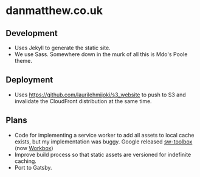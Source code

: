 # danmatthew.co.uk

## Development
- Uses Jekyll to generate the static site.
- We use Sass. Somewhere down in the murk of all this is Mdo's Poole theme.

## Deployment
- Uses https://github.com/laurilehmijoki/s3_website to push to S3 and invalidate the CloudFront distribution at the same time.

## Plans
- Code for implementing a service worker to add all assets to local cache exists, but my implementation was buggy. Google released [sw-toolbox](https://github.com/GoogleChromeLabs/sw-toolbox) (now [Workbox](https://workboxjs.org/))
- Improve build process so that static assets are versioned for indefinite caching.
- Port to Gatsby.
